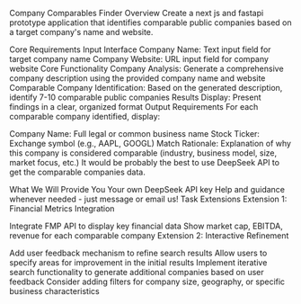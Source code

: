 Company Comparables Finder
Overview
Create a next js and fastapi prototype application that identifies comparable public companies based on a target company's name and website.

Core Requirements
Input Interface
Company Name: Text input field for target company name
Company Website: URL input field for company website
Core Functionality
Company Analysis: Generate a comprehensive company description using the provided company name and website
Comparable Company Identification: Based on the generated description, identify 7-10 comparable public companies
Results Display: Present findings in a clear, organized format
Output Requirements
For each comparable company identified, display:

Company Name: Full legal or common business name
Stock Ticker: Exchange symbol (e.g., AAPL, GOOGL)
Match Rationale: Explanation of why this company is considered comparable (industry, business model, size, market focus, etc.)
It would be probably the best to use DeepSeek API to get the comparable companies data.

What We Will Provide You
Your own DeepSeek API key
Help and guidance whenever needed - just message or email us!
Task Extensions
Extension 1: Financial Metrics Integration

Integrate FMP API to display key financial data
Show market cap, EBITDA, revenue for each comparable company
Extension 2: Interactive Refinement

Add user feedback mechanism to refine search results
Allow users to specify areas for improvement in the initial results
Implement iterative search functionality to generate additional companies based on user feedback
Consider adding filters for company size, geography, or specific business characteristics


